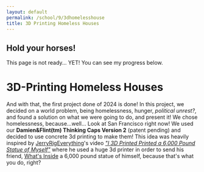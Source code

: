 ```yaml
---
layout: default
permalink: /school/9/3dhomelesshouse
title: 3D Printing Homeless Houses
---
```

## Hold your horses!
This page is not ready... YET!  You can see my progress below.

# 3D-Printing Homeless Houses

And with that, the first project done of 2024 is done!  In this project, we decided on
a world problem, being homelessness, hunger, *political unrest?*, and found a solution on
what we were going to do, and present it!  We chose homelessness, because...well... Look
at San Francisco right now!  We used our **Damien&Flint(tm) Thinking Caps Version 2** 
(patent pending) and decided to use concrete 3d printing to make them!  This idea was heavily
inspired by [JerryRigEverything](https://www.youtube.com/@JerryRigEverything)'s video
[*"I 3D Printed Printed a 6,000 Pound Statue of Myself"*](https://youtu.be/FaNLkd0rzXk)
where he used a huge 3d printer in order to send his friend, [What's Inside](https://www.youtube.com/user/lincolnmarkham)
a 6,000 pound statue of himself, because that's what you do, right?
